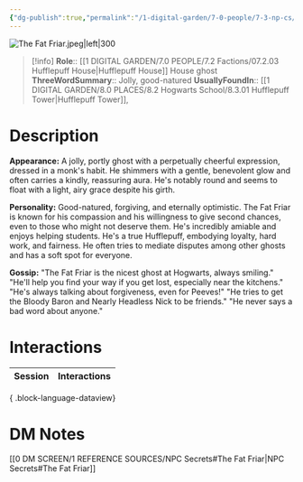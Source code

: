 ```yaml
---
{"dg-publish":true,"permalink":"/1-digital-garden/7-0-people/7-3-np-cs/the-fat-friar/","tags":["#person","hogwarts","hogwarts-faculty","ghost","#hufflepuff"]}
---
```


![The Fat Friar.jpeg|left|300](/img/user/1%20DIGITAL%20GARDEN/7.0%20PEOPLE/7.3%20NPCs/Headshots/The%20Fat%20Friar.jpeg)
>[!info] 
>**Role**:: [[1 DIGITAL GARDEN/7.0 PEOPLE/7.2 Factions/07.2.03 Hufflepuff House\|Hufflepuff House]] House ghost
>**ThreeWordSummary**:: Jolly, good-natured
>**UsuallyFoundIn**:: [[1 DIGITAL GARDEN/8.0 PLACES/8.2 Hogwarts School/8.3.01 Hufflepuff Tower\|Hufflepuff Tower]],

# Description

**Appearance:** A jolly, portly ghost with a perpetually cheerful expression, dressed in a monk's habit. He shimmers with a gentle, benevolent glow and often carries a kindly, reassuring aura. He's notably round and seems to float with a light, airy grace despite his girth.

**Personality:** Good-natured, forgiving, and eternally optimistic. The Fat Friar is known for his compassion and his willingness to give second chances, even to those who might not deserve them. He's incredibly amiable and enjoys helping students. He's a true Hufflepuff, embodying loyalty, hard work, and fairness. He often tries to mediate disputes among other ghosts and has a soft spot for everyone.

**Gossip:** "The Fat Friar is the nicest ghost at Hogwarts, always smiling." "He'll help you find your way if you get lost, especially near the kitchens." "He's always talking about forgiveness, even for Peeves!" "He tries to get the Bloody Baron and Nearly Headless Nick to be friends." "He never says a bad word about anyone."

# Interactions

| Session | Interactions |
| ------- | ------------ |

{ .block-language-dataview}

# DM Notes

[[0 DM SCREEN/1 REFERENCE SOURCES/NPC Secrets#The Fat Friar\|NPC Secrets#The Fat Friar]]